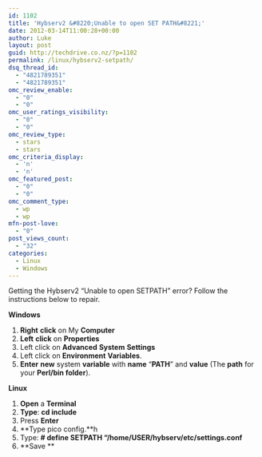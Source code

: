 ```yaml
---
id: 1102
title: 'Hybserv2 &#8220;Unable to open SET PATH&#8221;'
date: 2012-03-14T11:00:28+00:00
author: Luke
layout: post
guid: http://techdrive.co.nz/?p=1102
permalink: /linux/hybserv2-setpath/
dsq_thread_id:
  - "4821789351"
  - "4821789351"
omc_review_enable:
  - "0"
  - "0"
omc_user_ratings_visibility:
  - "0"
  - "0"
omc_review_type:
  - stars
  - stars
omc_criteria_display:
  - 'n'
  - 'n'
omc_featured_post:
  - "0"
  - "0"
omc_comment_type:
  - wp
  - wp
mfn-post-love:
  - "0"
post_views_count:
  - "32"
categories:
  - Linux
  - Windows
---
```

Getting the Hybserv2 &#8220;Unable to open SETPATH&#8221; error? Follow the instructions below to repair.

**Windows**

  1. **Right** **click** on My **Computer**
  2. **Left** **click** on **Properties**
  3. Left click on **Advanced** **System** **Settings**
  4. Left click on **Environment** **Variables**.
  5. **Enter** **new** system **variable** with **name** &#8220;**PATH**&#8221; and **value** (The **path** for your **Perl/bin folder**).

**Linux**

  1. **Open** a **Terminal**
  2. **Type**: **cd include**
  3. Press **Enter**
  4. **Type pico config.**h
  5. Type: **\# define SETPATH &#8220;/home/USER/hybserv/etc/settings.conf**
  6. **Save **